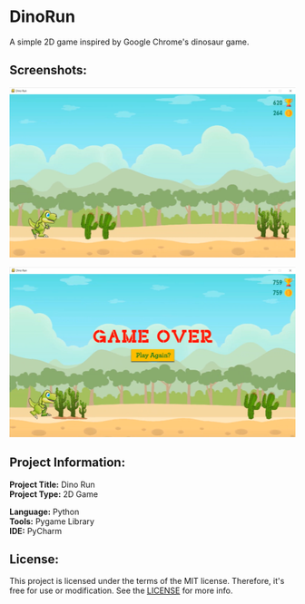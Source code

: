 # DinoRun

A simple 2D game inspired by Google Chrome's dinosaur game.

## Screenshots:

<a href="https://youtu.be/KDXVqCd4u3Q" target="_blank"><img src="/screenshots/dinorun_1.png" height="300px"/></a>

<a href="https://youtu.be/KDXVqCd4u3Q" target="_blank"><img src="/screenshots/dinorun_2.png" height="300px"/></a>

## Project Information:

**Project Title:** Dino Run<br>
**Project Type:** 2D Game

**Language:** Python<br>
**Tools:** Pygame Library<br>
**IDE:** PyCharm

## License:

This project is licensed under the terms of the MIT license. Therefore, it's free for use or modification. See the [LICENSE](LICENSE) for more info.